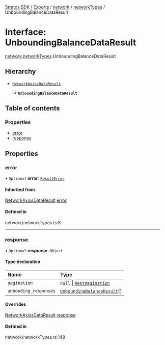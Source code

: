 [Stratos SDK](../README.md) / [Exports](../modules.md) / [network](../modules/network.md) / [networkTypes](../modules/network.networkTypes.md) / UnboundingBalanceDataResult

# Interface: UnboundingBalanceDataResult

[network](../modules/network.md).[networkTypes](../modules/network.networkTypes.md).UnboundingBalanceDataResult

## Hierarchy

- [`NetworkAxiosDataResult`](network.networkTypes.NetworkAxiosDataResult.md)

  ↳ **`UnboundingBalanceDataResult`**

## Table of contents

### Properties

- [error](network.networkTypes.UnboundingBalanceDataResult.md#error)
- [response](network.networkTypes.UnboundingBalanceDataResult.md#response)

## Properties

### error

• `Optional` **error**: [`ResultError`](network.networkTypes.ResultError.md)

#### Inherited from

[NetworkAxiosDataResult](network.networkTypes.NetworkAxiosDataResult.md).[error](network.networkTypes.NetworkAxiosDataResult.md#error)

#### Defined in

network/networkTypes.ts:8

___

### response

• `Optional` **response**: `Object`

#### Type declaration

| Name | Type |
| :------ | :------ |
| `pagination` | ``null`` \| [`RestPagination`](../modules/network.networkTypes.md#restpagination) |
| `unbonding_responses` | [`UnboundingBalanceResult`](network.networkTypes.UnboundingBalanceResult.md)[] |

#### Overrides

[NetworkAxiosDataResult](network.networkTypes.NetworkAxiosDataResult.md).[response](network.networkTypes.NetworkAxiosDataResult.md#response)

#### Defined in

network/networkTypes.ts:149
